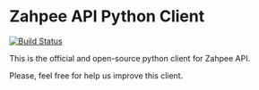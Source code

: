 Zahpee API Python Client
========================

[![Build Status](https://travis-ci.org/zahpee/zahpee-api-python-client.svg?branch=master)](https://travis-ci.org/zahpee/zahpee-api-python-client/)

This is the official and open-source python client for Zahpee API.

Please, feel free for help us improve this client.
